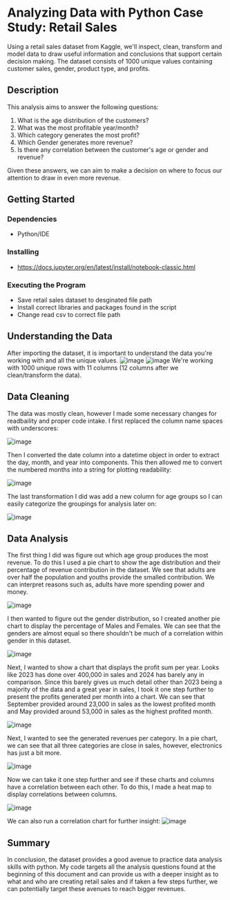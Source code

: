 # Analyzing Data with Python Case Study: Retail Sales
Using a retail sales dataset from Kaggle, we'll inspect, clean, transform and model data to draw useful information and conclusions that support certain decision making. The dataset consists of 1000 unique values containing customer sales, gender, product type, and profits.

## Description
This analysis aims to answer the following questions:

1. What is the age distribution of the customers?
2. What was the most profitable year/month?
3. Which category generates the most profit?
4. Which Gender generates more revenue?
5. Is there any correlation between the customer's age or gender and revenue?
   
Given these answers, we can aim to make a decision on where to focus our attention to draw in even more revenue.

## Getting Started
### Dependencies
* Python/IDE

### Installing
* https://docs.jupyter.org/en/latest/install/notebook-classic.html
  
### Executing the Program
* Save retail sales dataset to desginated file path
* Install correct libraries and packages found in the script
* Change read csv to correct file path

## Understanding the Data
After importing the dataset, it is important to understand the data you're working with and all the unique values.
![image](https://github.com/Audrey6/AnalyzingSalesPython/assets/34180394/129ec7e4-7b52-4de7-8c2e-d9614aeaf39d)
![image](https://github.com/Audrey6/AnalyzingSalesPython/assets/34180394/d24e7473-da47-4ba7-a9f1-e03013d7bba8)
We're working with 1000 unique rows with 11 columns (12 columns after we clean/transform the data).

## Data Cleaning
The data was mostly clean, however I made some necessary changes for readbaility and proper code intake.
I first replaced the column name spaces with underscores:

![image](https://github.com/Audrey6/AnalyzingSalesPython/assets/34180394/b179e572-6554-4ad5-a809-d23263e3bf42)

Then I converted the date column into a datetime object in order to extract the day, month, and year into components. This then allowed me to convert the numbered months into a string for plotting readability:

![image](https://github.com/Audrey6/AnalyzingSalesPython/assets/34180394/7c916c0a-e5e4-44c0-bf99-1088bbba258c)


The last transformation I did was add a new column for age groups so I can easily categorize the groupings for analysis later on:

![image](https://github.com/Audrey6/AnalyzingSalesPython/assets/34180394/5de9ae9d-f022-4960-9f9e-e4fb86e2d6bf)

## Data Analysis
The first thing I did was figure out which age group produces the most revenue. To do this I used a pie chart to show the age distribution and their percentage of revenue contribution in the dataset. We see that adults are over half the population and youths provide the smalled contribution. We can interpret reasons such as, adults have more spending power and money.

![image](https://github.com/Audrey6/AnalyzingSalesPython/assets/34180394/de03a175-900f-464d-9a97-a3a7e32250d6)

I then wanted to figure out the gender distribution, so I created another pie chart to display the percentage of Males and Females. We can see that the genders are almost equal so there shouldn't be much of a correlation within gender in this dataset.

![image](https://github.com/Audrey6/AnalyzingSalesPython/assets/34180394/b15bccc5-29f3-4966-83d9-df9e7d038b9a)

Next, I wanted to show a chart that displays the profit sum per year. Looks like 2023 has done over 400,000 in sales and 2024 has barely any in comparison. Since this barely gives us much detail other than 2023 being a majority of the data and a great year in sales, I took it one step further to present the profits generated per month into a chart. We can see that September provided around 23,000 in sales as the lowest profited month and May provided around 53,000 in sales as the highest profited month. 

![image](https://github.com/Audrey6/AnalyzingSalesPython/assets/34180394/ccedc8c1-a548-4842-97cb-bb15dc211b57)

Next, I wanted to see the generated revenues per category. In a pie chart, we can see that all three categories are close in sales, however, electronics has just a bit more. 

![image](https://github.com/Audrey6/AnalyzingSalesPython/assets/34180394/45144485-a249-4b7a-b45a-0bcc492d19c9)

Now we can take it one step further and see if these charts and columns have a correlation between each other. To do this, I made a heat map to display correlations between columns.

![image](https://github.com/Audrey6/AnalyzingSalesPython/assets/34180394/15eaa6a3-2c9a-4a23-8fa6-1270165e7bad)

We can also run a correlation chart for further insight:
![image](https://github.com/Audrey6/AnalyzingSalesPython/assets/34180394/aab4c18f-9642-4d6a-b4b1-2d56eec8f239)


## Summary
In conclusion, the dataset provides a good avenue to practice data analysis skills with python. My code targets all the analysis questions found at the beginning of this document and can provide us with a deeper insight as to what and who are creating retail sales and if taken a few steps further, we can potentially target these avenues to reach bigger revenues.
